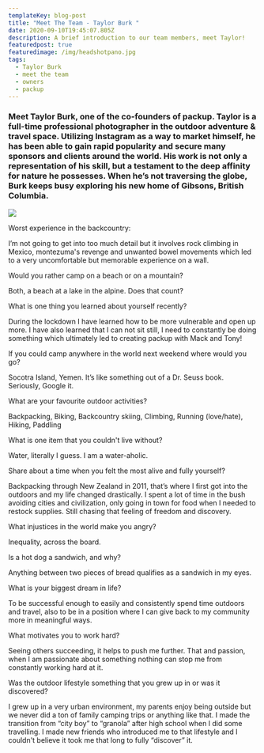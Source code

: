 ```yaml
---
templateKey: blog-post
title: "Meet The Team - Taylor Burk "
date: 2020-09-10T19:45:07.805Z
description: A brief introduction to our team members, meet Taylor!
featuredpost: true
featuredimage: /img/headshotpano.jpg
tags:
  - Taylor Burk
  - meet the team
  - owners
  - packup
---
```

### Meet Taylor Burk, one of the co-founders of packup. Taylor is a full-time professional photographer in the outdoor adventure & travel space. Utilizing Instagram as a way to market himself, he has been able to gain rapid popularity and secure many sponsors and clients around the world. His work is not only a representation of his skill, but a testament to the deep affinity for nature he possesses. When he’s not traversing the globe, Burk keeps busy exploring his new  home of Gibsons, British Columbia.

![](/img/taylorburkheadshot.jpg)

Worst experience in the backcountry:



I’m not going to get into too much detail but it involves rock climbing in Mexico, montezuma's revenge and unwanted bowel movements which led to a very uncomfortable but memorable experience on a wall.



Would you rather camp on a beach or on a mountain?



Both, a beach at a lake in the alpine. Does that count?



What is one thing you learned about yourself recently?



During the lockdown I have learned how to be more vulnerable and open up more. I have also learned that I can not sit still, I need to constantly be doing something which ultimately led to creating packup with Mack and Tony!



If you could camp anywhere in the world next weekend where would you go?



Socotra Island, Yemen. It’s like something out of a Dr. Seuss book. Seriously, Google it.



What are your favourite outdoor activities?



Backpacking, Biking, Backcountry skiing, Climbing, Running (love/hate), Hiking, Paddling



What is one item that you couldn't live without?



Water, literally I guess. I am a water-aholic.



Share about a time when you felt the most alive and fully yourself?



Backpacking through New Zealand in 2011, that’s where I first got into the outdoors and my life changed drastically. I spent a lot of time in the bush avoiding cities and civilization, only going in town for food when I needed to restock supplies. Still chasing that feeling of freedom and discovery.



What injustices in the world make you angry?



Inequality, across the board.



Is a hot dog a sandwich, and why?



Anything between two pieces of bread qualifies as a sandwich in my eyes.



What is your biggest dream in life?



To be successful enough to easily and consistently spend time outdoors and travel, also to be in a position where I can give back to my community more in meaningful ways.



What motivates you to work hard?



Seeing others succeeding, it helps to push me further. That and passion, when I am passionate about something nothing can stop me from constantly working hard at it.



Was the outdoor lifestyle something that you grew up in or was it discovered?



I grew up in a very urban environment, my parents enjoy being outside but we never did a ton of family camping trips or anything like that. I made the transition from “city boy” to “granola” after high school when I did some travelling. I made new friends who introduced me to that lifestyle and I couldn't believe it took me that long to fully “discover” it.